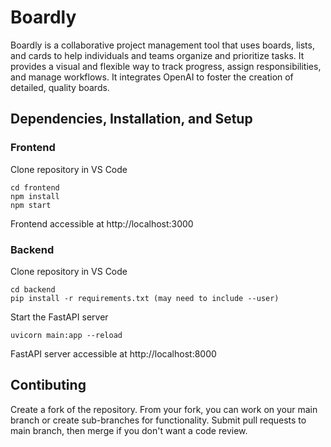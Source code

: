 # Boardly
Boardly is a collaborative project management tool that uses boards, lists, and cards to help individuals and teams organize and prioritize tasks. It provides a visual and flexible way to track progress, assign responsibilities, and manage workflows. It integrates OpenAI to foster the creation of detailed, quality boards. 

## Dependencies, Installation, and Setup
### Frontend
Clone repository in VS Code
```
cd frontend
npm install
npm start 
```

Frontend accessible at http://localhost:3000

### Backend 
Clone repository in VS Code
```
cd backend
pip install -r requirements.txt (may need to include --user)
```

Start the FastAPI server
```
uvicorn main:app --reload
```
FastAPI server accessible at http://localhost:8000

## Contibuting 
Create a fork of the repository. From your fork, you can work on your main branch or create sub-branches for functionality. Submit pull requests to main branch, then merge if you don't want a code review.  
